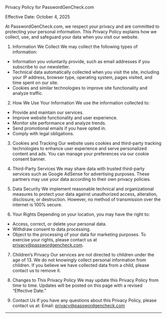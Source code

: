 Privacy Policy for PasswordGenCheck.com

Effective Date: October 4, 2025

At PasswordGenCheck.com, we respect your privacy and are committed to protecting your personal information. This Privacy Policy explains how we collect, use, and safeguard your data when you visit our website.

1. Information We Collect
We may collect the following types of information:
- Information you voluntarily provide, such as email addresses if you subscribe to our newsletter.
- Technical data automatically collected when you visit the site, including your IP address, browser type, operating system, pages visited, and time spent on our site.
- Cookies and similar technologies to improve site functionality and analyze traffic.

2. How We Use Your Information
We use the information collected to:
- Provide and maintain our services.
- Improve website functionality and user experience.
- Monitor site performance and analyze trends.
- Send promotional emails if you have opted in.
- Comply with legal obligations.

3. Cookies and Tracking
Our website uses cookies and third-party tracking technologies to enhance user experience and serve personalized content and ads. You can manage your preferences via our cookie consent banner.

4. Third-Party Services
We may share data with trusted third-party services such as Google AdSense for advertising purposes. These partners may use your data according to their own privacy policies.

5. Data Security
We implement reasonable technical and organizational measures to protect your data against unauthorized access, alteration, disclosure, or destruction. However, no method of transmission over the internet is 100% secure.

6. Your Rights
Depending on your location, you may have the right to:
- Access, correct, or delete your personal data.
- Withdraw consent to data processing.
- Object to the processing of your data for marketing purposes.
To exercise your rights, please contact us at privacy@passwordgencheck.com.

7. Children’s Privacy
Our services are not directed to children under the age of 13. We do not knowingly collect personal information from children. If you believe we have collected data from a child, please contact us to remove it.

8. Changes to This Privacy Policy
We may update this Privacy Policy from time to time. Updates will be posted on this page with a revised “Effective Date.”

9. Contact Us
If you have any questions about this Privacy Policy, please contact us at:
Email: privacy@passwordgencheck.com

---

